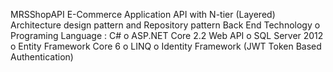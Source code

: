 
MRSShopAPI
E-Commerce Application API with N-tier (Layered) Architecture design pattern and Repository pattern
Back End Technology
o	Programing Language : C# 
o	ASP.NET Core 2.2 Web API
o	SQL Server 2012 
o	Entity Framework Core 6 
o	LINQ 
o	Identity Framework (JWT Token Based Authentication)
